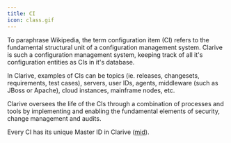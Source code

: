 ```yaml
---
title: CI
icon: class.gif
---
```


To paraphrase Wikipedia, the term configuration item (CI) refers to the fundamental structural 
unit of a configuration management system. Clarive is such a configuration management system, 
keeping track of all it's configuration entities as CIs in it's database. 

In Clarive, examples of CIs can be topics (ie. releases, changesets, requirements, test cases), 
servers, user IDs, agents, middleware (such as JBoss or Apache), cloud instances, mainframe nodes, etc. 

Clarive oversees the life of the CIs through a combination of processes and tools by implementing and enabling the fundamental 
elements of security, change management and audits. 

Every CI has its unique Master ID in Clarive ([mid](concepts/mid)).
